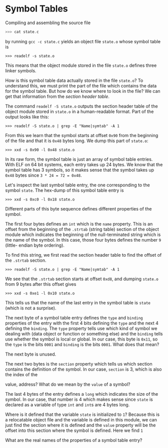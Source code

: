 # Symbol Tables

Compiling and assembling the source file

```state.c
>>> cat state.c
```

by running `gcc -c state.c` yields an object file `state.o` whose symbol
table is

```
>>> readelf -s state.o
```

This means that the object module stored in the file `state.o` defines
three linker symbols. 

How is this symbol table data actually stored in the file `state.o`? To
understand this, we must print the part of the file which contains the data
for the symbol table. But how do we know where to look in the file? We can get
that information from the *section header table*.

The command `readelf -S state.o` outputs the section header table of the object
module stored in `state.o` in a human-readable format. Part of the output looks
like this:

```
>>> readelf -S state.o | grep -E "Name|symtab" -A 1
```

From this we learn that the symbol starts at offset `0x90` from the beginning of
the file and that it is `0x48` bytes long. We dump this part of `state.o`:

```
>>> xxd -s 0x90 -l 0x48 state.o
```

In its raw form, the symbol table is just an array of symbol table entries. 
With ELF on 64 bit systems, each entry takes up 24 bytes. We know that the
symbol table has 3 symbols, so it makes sense that the symbol takes up `0x48`
bytes since `3 * 24 = 72 = 0x48`.

Let's inspect the last symbol table entry, the one corresponding to the symbol
`state`. The hex-dump of this symbol table entry is

```
>>> xxd -s 0xc0 -l 0x18 state.o
```

Different parts of this byte sequence defines different properties of the symbol.

The first four bytes defines an `int` which is the `name` property. This is an
offset from the beginning of the `.strtab` (string table) section of the object
 module which indicates the beginning of the null-terminated string which is the
name of the symbol. In this case, those four bytes defines the number `9` (little-
endian byte ordering).

To find this string, we first read the section header table to find the offset of
the `.strtab` section.

```
>>> readelf -S state.o | grep -E "Name|symtab" -A 1
```

We see that the `.strtab` section starts at offset `0xd8`, and dumping `state.o`
from 9 bytes after this offset gives

```
>>> xxd -s 0xe1 -l 0x10 state.o
```

This tells us that the name of the last entry in the symbol table is `state` (which
is not a surprise).

The next byte of a symbol table entry defines the `type` and `binding` properties of
the entry with the first 4 bits defining the `type` and the next 4 defining the
`binding`. The `type` property tells use which kind of symbol we dealing with (data
object or function or something else) and the `binding` tells use whether the symbol
is local or global. In our case, this byte is `0x11`, so the `type` is the bits
`0001` and `binding` is the bits `0001`. What does that mean?

The next byte is unused.

The next two bytes is the `section` property which tells us which section contains
the definition of the symbol. In our case, `section` is 3, which is also the index
of the

value, address? What do we mean by the `value` of a symbol?

The last 4 bytes of the entry defines a `long` which indicates the size of the
symbol. In our case, that number is 4 which makes sense since `state` is declared
as a variable of type `int` and `int`s are 4 bytes long.

Where is it defined that the variable `state` is initialized to `1`? Because this
is a relocatable object file and the variable is defined in this module, we can just
find the section where it is defined and the `value` property will be the offset
into this section where the symbol is defined. Here we find `1`

What are the real names of the properties of a symbol table entry?

